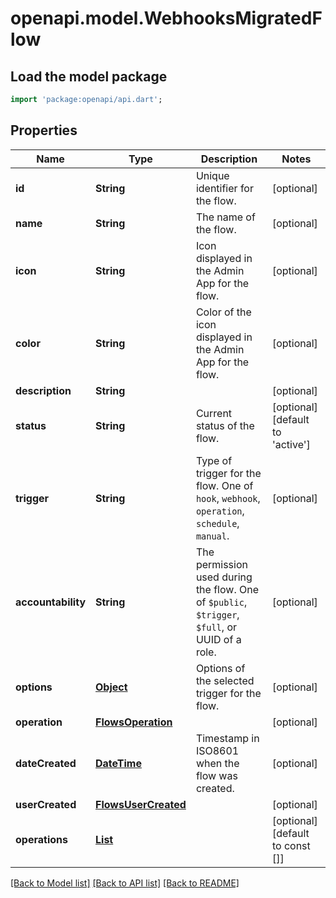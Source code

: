 # openapi.model.WebhooksMigratedFlow

## Load the model package
```dart
import 'package:openapi/api.dart';
```

## Properties
Name | Type | Description | Notes
------------ | ------------- | ------------- | -------------
**id** | **String** | Unique identifier for the flow. | [optional] 
**name** | **String** | The name of the flow. | [optional] 
**icon** | **String** | Icon displayed in the Admin App for the flow. | [optional] 
**color** | **String** | Color of the icon displayed in the Admin App for the flow. | [optional] 
**description** | **String** |  | [optional] 
**status** | **String** | Current status of the flow. | [optional] [default to 'active']
**trigger** | **String** | Type of trigger for the flow. One of `hook`, `webhook`, `operation`, `schedule`, `manual`. | [optional] 
**accountability** | **String** | The permission used during the flow. One of `$public`, `$trigger`, `$full`, or UUID of a role. | [optional] 
**options** | [**Object**](.md) | Options of the selected trigger for the flow. | [optional] 
**operation** | [**FlowsOperation**](FlowsOperation.md) |  | [optional] 
**dateCreated** | [**DateTime**](DateTime.md) | Timestamp in ISO8601 when the flow was created. | [optional] 
**userCreated** | [**FlowsUserCreated**](FlowsUserCreated.md) |  | [optional] 
**operations** | [**List<FlowsOperationsInner>**](FlowsOperationsInner.md) |  | [optional] [default to const []]

[[Back to Model list]](../README.md#documentation-for-models) [[Back to API list]](../README.md#documentation-for-api-endpoints) [[Back to README]](../README.md)


